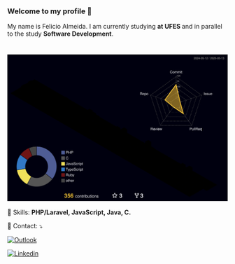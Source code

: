 <h3>Welcome to my profile 👋</h3>


<p> 
  My name is Felicio Almeida. I am currently studying <strong>at UFES </strong> and in parallel to the study <strong> Software Development</strong>. 
</p>

<!-- <a href="https://github.com/felicio-almd"><img src="https://github-readme-stats.vercel.app/api/top-langs/?username=felicio-almd&hide=html&layout=compact&theme=dracula" alt="Card Star" align="right" width="400px" min-width="300px"></a> -->

#

<p align="right">
  <img src="./profile-3d-contrib/profile-night-rainbow.svg" alt="3D Contributions" />
</p>

<p align="left">
  🎯 Skills: <strong>PHP/Laravel, JavaScript, Java, C.</strong>
</p>

<p align="left">
  📩 Contact: ⤵️
</p>

<p align="left">
  <a href="mailto:feliciorar@gmail.com">
  <img src="https://img.shields.io/badge/-Gmail-D14836?style=flat-square&labelColor=red&logo=gmail&logoColor=white&link=felicio.rar@gmail.com" alt="Outlook"/></a>


  [![Linkedin](https://img.shields.io/badge/-LinkedIn-blue?style=flat&logo=Linkedin&logoColor=white)](https://www.linkedin.com/in/felicio-rodney-almeida-rocha/)

</p>
